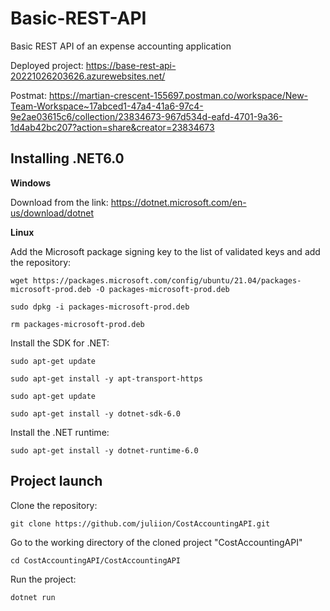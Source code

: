 # Basic-REST-API
 Basic REST API of an expense accounting application
 
 Deployed project: https://base-rest-api-20221026203626.azurewebsites.net/
 
 Postmat: https://martian-crescent-155697.postman.co/workspace/New-Team-Workspace~17abced1-47a4-41a6-97c4-9e2ae03615c6/collection/23834673-967d534d-eafd-4701-9a36-1d4ab42bc207?action=share&creator=23834673
 
## Installing .NET6.0

**Windows**

Download from the link:  https://dotnet.microsoft.com/en-us/download/dotnet

**Linux**

Add the Microsoft package signing key to the list of validated keys and add the repository:

 ```wget https://packages.microsoft.com/config/ubuntu/21.04/packages-microsoft-prod.deb -O packages-microsoft-prod.deb``` 
  
  ```sudo dpkg -i packages-microsoft-prod.deb```
  
  ```rm packages-microsoft-prod.deb```
  
Install the SDK for .NET:

  ```sudo apt-get update```
  
  ```sudo apt-get install -y apt-transport-https```
  
  ```sudo apt-get update```
  
  ```sudo apt-get install -y dotnet-sdk-6.0```
  
Install the .NET runtime:
  
  ```sudo apt-get install -y dotnet-runtime-6.0```

## Project launch

Clone the repository:

 ```git clone https://github.com/juliion/CostAccountingAPI.git```

Go to the working directory of the cloned project "CostAccountingAPI"

   ```cd CostAccountingAPI/CostAccountingAPI```

Run the project:

 ```dotnet run```
